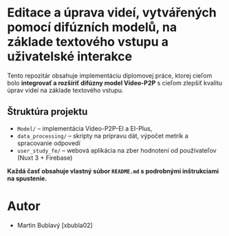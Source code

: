 # Editace a úprava videí, vytvářených pomocí difúzních modelů, na základe textového vstupu a uživatelské interakce

Tento repozitár obsahuje implementáciu diplomovej práce, ktorej cieľom bolo **integrovať a rozšíriť difúzny model Video-P2P** s cieľom zlepšiť kvalitu úprav videí na základe textového vstupu.

## Štruktúra projektu

- `Model/` – implementácia Video-P2P-EI a EI-Plus, 
- `data_processing/` – skripty na prípravu dát, výpočet metrík a spracovanie odpovedí
- `user_study_fe/` – webová aplikácia na zber hodnotení od používateľov (Nuxt 3 + Firebase)

**Každá časť obsahuje vlastný súbor `README.md` s podrobnými inštrukciami na spustenie.**

# Autor
- Martin Bublavý [xbubla02]